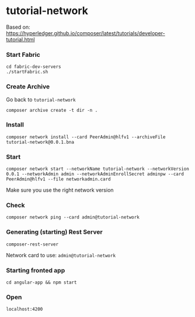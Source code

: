 # tutorial-network

Based on: https://hyperledger.github.io/composer/latest/tutorials/developer-tutorial.html

### Start Fabric 
    cd fabric-dev-servers
    ./startFabric.sh

### Create Archive
Go back to `tutorial-network`

    composer archive create -t dir -n .
    
### Install 

    composer network install --card PeerAdmin@hlfv1 --archiveFile tutorial-network@0.0.1.bna
### Start

    composer network start --networkName tutorial-network --networkVersion 0.0.1 --networkAdmin admin --networkAdminEnrollSecret adminpw --card PeerAdmin@hlfv1 --file networkadmin.card
Make sure you use the right network version
### Check
    composer network ping --card admin@tutorial-network

### Generating (starting) Rest Server
    composer-rest-server
Network card to use: `admin@tutorial-network`


### Starting fronted app
    cd angular-app && npm start

### Open
    localhost:4200
